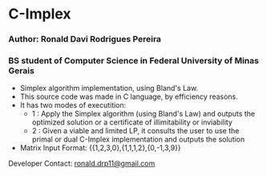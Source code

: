 # C-Implex

### Author: Ronald Davi Rodrigues Pereira ###
### BS student of Computer Science in Federal University of Minas Gerais ###

- Simplex algorithm implementation, using Bland's Law.
- This source code was made in C language, by efficiency reasons.
- It has two modes of executition:
  - 1 : Apply the Simplex algorithm (using Bland's Law) and outputs the optimized solution or a certificate of illimitability or inviability
  - 2 : Given a viable and limited LP, it consults the user to use the primal or dual C-Implex implementation and outputs the solution
- Matrix Input Format:
{{1,2,3,0},{1,1,1,2},{0,-1,3,9}}

Developer Contact: ronald.drp11@gmail.com
  
 
